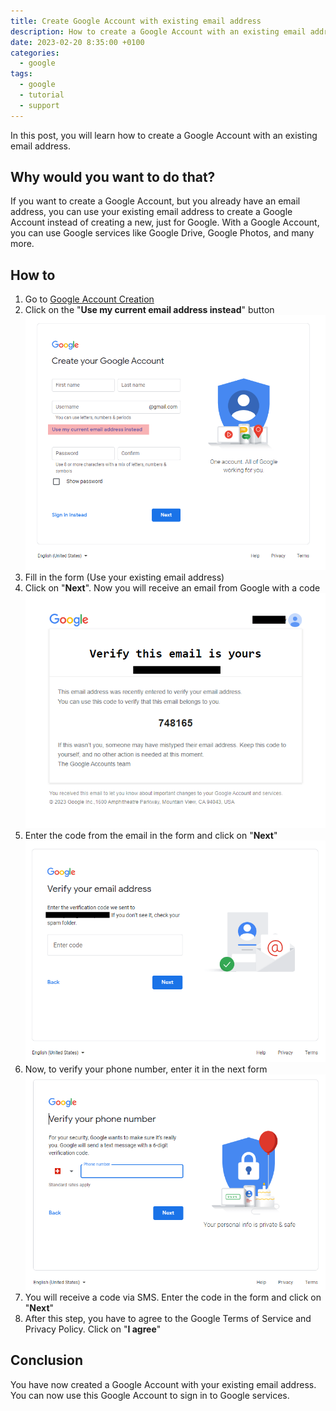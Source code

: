 ```yaml
---
title: Create Google Account with existing email address
description: How to create a Google Account with an existing email address
date: 2023-02-20 8:35:00 +0100
categories:
  - google
tags:
  - google
  - tutorial
  - support
---
```


In this post, you will learn how to create a Google Account with an existing email address.

## Why would you want to do that?

If you want to create a Google Account, but you already have an email address, you can use your existing email address to create a Google Account instead of creating a new, just for Google. With a Google Account, you can use Google services like Google Drive, Google Photos, and many more.

## How to

1. Go to [Google Account Creation](https://accounts.google.com/signup/v2/webcreateaccount?flowName=GlifWebSignIn&flowEntry=SignUp)
2. Click on the "**Use my current email address instead**" button ![Create Account form](/assets/images/posts/2023-02-20-create-google-account-with-existing-email-address/create-account-form.png)
3. Fill in the form (Use your existing email address)
4. Click on "**Next**". Now you will receive an email from Google with a code ![Verification email](/assets/images/posts/2023-02-20-create-google-account-with-existing-email-address/verification-email.png)
5. Enter the code from the email in the form and click on "**Next**" ![Email verification form](/assets/images/posts/2023-02-20-create-google-account-with-existing-email-address/email-verification-form.png)
6. Now, to verify your phone number, enter it in the next form ![Phone number verification](/assets/images/posts/2023-02-20-create-google-account-with-existing-email-address/phone-number-verification.png)
7. You will receive a code via SMS. Enter the code in the form and click on "**Next**"
8. After this step, you have to agree to the Google Terms of Service and Privacy Policy. Click on "**I agree**"

## Conclusion

You have now created a Google Account with your existing email address. You can now use this Google Account to sign in to Google services.
